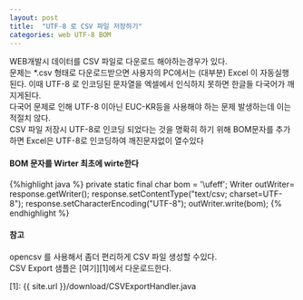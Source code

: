 ```yaml
---
layout: post
title:  "UTF-8 로 CSV 파일 저장하기"
categories: web UTF-8 BOM
---
```

WEB개발시 데이터를 CSV 파일로 다운로드 해야하는경우가 있다.  
문제는 *.csv  형태로 다운로드받으면 사용자의 PC에서는 (대부분) Excel 이 자동실행된다.  이때  UTF-8 로 인코딩된 문자열을 엑셀에서 인식하지 못하면 한글들 다국어가 깨지게된다.  
다국어 문제로 인해 UTF-8 이아닌 EUC-KR등을 사용해야 하는 문제 발생하는데 이는 적절치 않다.  
CSV 파일 저장시 UTF-8로 인코딩 되었다는 것을 명확히 하기 위해  BOM문자를 추가하면 Excel은  UTF-8로 인코딩하여 깨진문자없이 열수있다


####  BOM 문자를 Wirter 최초에  wirte한다
{%highlight java %}
private static final char bom = '\ufeff'; 
Writer outWriter= response.getWriter();
response.setContentType("text/csv; charset=UTF-8");
response.setCharacterEncoding("UTF-8");
outWriter.write(bom);
{% endhighlight %}

#### 참고
 opencsv 를 사용해서 좀더 편리하게 CSV 파일 생성할 수있다.   
 CSV Export  샘플은 [여기][1]에서 다운로드한다.

[1]: {{ site.url }}/download/CSVExportHandler.java
